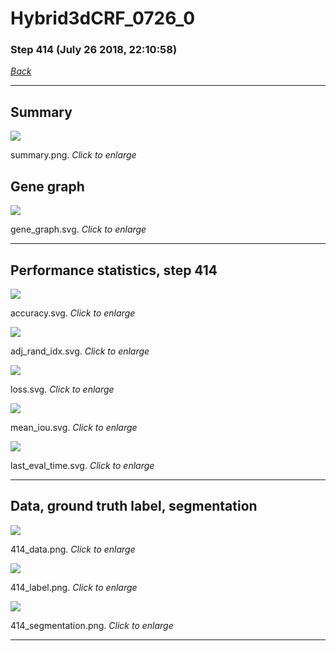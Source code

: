 # Hybrid3dCRF_0726_0

### Step 414 (July 26 2018, 22:10:58)

[_Back_](..)

---

## Summary

<div class="images"><a href="media/summary.png"><img  src="media/summary.png" align="center"></a><p>summary.png. <i>Click to enlarge</i></p></div>

## Gene graph

<div class="images"><a href="media/gene_graph.svg"><img  src="media/gene_graph.svg" align="center"></a><p>gene_graph.svg. <i>Click to enlarge</i></p></div>

---

## Performance statistics, step 414

<div class="images"><a href="media/accuracy.svg"><img class="mini" src="media/accuracy.svg" align="center"></a><p>accuracy.svg. <i>Click to enlarge</i></p></div>
<div class="images"><a href="media/adj_rand_idx.svg"><img class="mini" src="media/adj_rand_idx.svg" align="center"></a><p>adj_rand_idx.svg. <i>Click to enlarge</i></p></div>
<div class="images"><a href="media/loss.svg"><img class="mini" src="media/loss.svg" align="center"></a><p>loss.svg. <i>Click to enlarge</i></p></div>
<div class="images"><a href="media/mean_iou.svg"><img class="mini" src="media/mean_iou.svg" align="center"></a><p>mean_iou.svg. <i>Click to enlarge</i></p></div>
<div class="images"><a href="media/last_eval_time.svg"><img class="mini" src="media/last_eval_time.svg" align="center"></a><p>last_eval_time.svg. <i>Click to enlarge</i></p></div>

---

## Data, ground truth label, segmentation

<div class="images"><a href="media/414_data.png"><img class="mini" src="media/414_data.png" align="center"></a><p>414_data.png. <i>Click to enlarge</i></p></div>
<div class="images"><a href="media/414_label.png"><img class="mini" src="media/414_label.png" align="center"></a><p>414_label.png. <i>Click to enlarge</i></p></div>
<div class="images"><a href="media/414_segmentation.png"><img class="mini" src="media/414_segmentation.png" align="center"></a><p>414_segmentation.png. <i>Click to enlarge</i></p></div>

---


